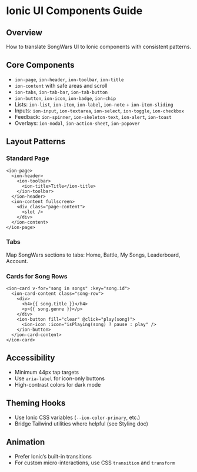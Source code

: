 # Ionic UI Components Guide

## Overview
How to translate SongWars UI to Ionic components with consistent patterns.

## Core Components
- `ion-page`, `ion-header`, `ion-toolbar`, `ion-title`
- `ion-content` with safe areas and scroll
- `ion-tabs`, `ion-tab-bar`, `ion-tab-button`
- `ion-button`, `ion-icon`, `ion-badge`, `ion-chip`
- Lists: `ion-list`, `ion-item`, `ion-label`, `ion-note` + `ion-item-sliding`
- Inputs: `ion-input`, `ion-textarea`, `ion-select`, `ion-toggle`, `ion-checkbox`
- Feedback: `ion-spinner`, `ion-skeleton-text`, `ion-alert`, `ion-toast`
- Overlays: `ion-modal`, `ion-action-sheet`, `ion-popover`

## Layout Patterns

### Standard Page
```vue
<ion-page>
  <ion-header>
    <ion-toolbar>
      <ion-title>Title</ion-title>
    </ion-toolbar>
  </ion-header>
  <ion-content fullscreen>
    <div class="page-content">
      <slot />
    </div>
  </ion-content>
</ion-page>
```

### Tabs
Map SongWars sections to tabs: Home, Battle, My Songs, Leaderboard, Account.

### Cards for Song Rows
```vue
<ion-card v-for="song in songs" :key="song.id">
  <ion-card-content class="song-row">
    <div>
      <h4>{{ song.title }}</h4>
      <p>{{ song.genre }}</p>
    </div>
    <ion-button fill="clear" @click="play(song)">
      <ion-icon :icon="isPlaying(song) ? pause : play" />
    </ion-button>
  </ion-card-content>
</ion-card>
```

## Accessibility
- Minimum 44px tap targets
- Use `aria-label` for icon-only buttons
- High-contrast colors for dark mode

## Theming Hooks
- Use Ionic CSS variables (`--ion-color-primary`, etc.)
- Bridge Tailwind utilities where helpful (see Styling doc)

## Animation
- Prefer Ionic’s built-in transitions
- For custom micro-interactions, use CSS `transition` and `transform`

